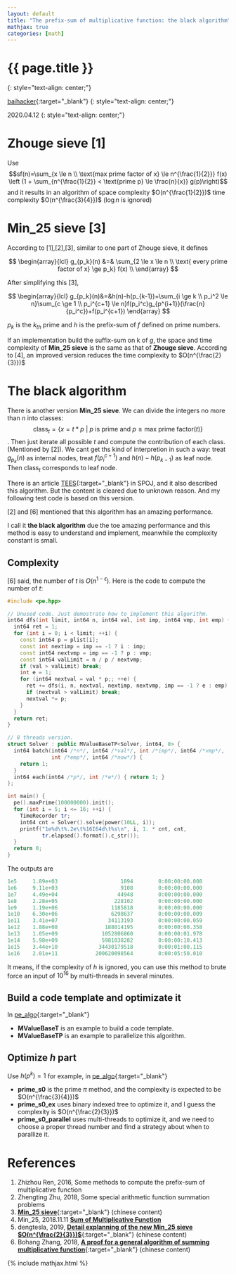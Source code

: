 ```yaml
---
layout: default
title: "The prefix-sum of multiplicative function: the black algorithm"
mathjax: true
categories: [math]
---
```


<h1>{{ page.title }}</h1>
{: style="text-align: center;"}

[baihacker](https://github.com/baihacker){:target="_blank"}
{: style="text-align: center;"}

2020.04.12
{: style="text-align: center;"}

# Zhouge sieve [1]
Use $$sf(n)=\sum_{x \le n \\ \text{max prime factor of x} \le n^{\frac{1}{2}}} f(x) \left (1 + \sum_{n^{\frac{1}{2}} < \text{prime p} \le \frac{n}{x}} g(p)\right)$$ and it results in an algorithm of space complexity $O(n^{\frac{1}{2}})$ time complexity $O(n^{\frac{3}{4}})$ ($\log{n}$ is ignored)

# Min_25 sieve [3]
According to [1],[2],[3], similar to one part of Zhouge sieve, it defines

$$
\begin{array}{lcl}
g_{p_k}(n) &=& \sum_{2 \le x \le n \\ \text{ every prime factor of x} \ge p_k} f(x) \\
\end{array}
$$

After simplifying this [3],

$$
\begin{array}{lcl}
g_{p_k}(n)&=&h(n)-h(p_{k-1})+\sum_{i \ge k \\ p_i^2 \le n}\sum_{c \ge 1 \\ p_i^{c+1} \le n}f(p_i^c)g_{p^{i+1}}(\frac{n}{p_i^c})+f(p_i^{c+1})
\end{array}
$$

$p_k$ is the $k_{th}$ prime and $h$ is the prefix-sum of $f$ defined on prime numbers.

If an implementation build the suffix-sum on k of $g$, the space and time complexity of **Min_25 sieve** is the same as that of **Zhouge sieve**. According to [4], an improved version reduces the time complexity to $O(n^{\frac{2}{3}})$

# The black algorithm
There is another version **Min_25 sieve**. We can divide the integers no more than $n$ into classes: $$\text{class}_{t} = \{ x = t * p \text { | } p \text{ is prime and } p \ge \text{max prime factor}(t) \}$$. Then just iterate all possible $t$ and compute the contribution of each class. (Mentioned by [2]). We cant get ths kind of interpretion in such a way: treat $g_{p_k}(n)$ as internal nodes, treat $f(p_i^{c+1})$ and $h(n)-h(p_{k-1})$ as leaf node. Then $\text{class}_{t}$ corresponds to leaf node.

There is an article [TEES](https://www.spoj.com/problems/TEES/){:target="_blank"} in SPOJ, and it also described this algorithm. But the content is cleared due to unknown reason. And my following test code is based on this version.

[2] and [6] mentioned that this algorithm has an amazing performance. 

I call it **the black algorithm** due the toe amazing performance and this method is easy to understand and implement, meanwhile the complexity constant is small. 

## Complexity
[6] said, the number of $t$ is $O(n^{1-\epsilon})$. Here is the code to compute the number of $t$:

```cpp
#include <pe.hpp>

// Unused code. Just demostrate how to implement this algorithm.
int64 dfs(int limit, int64 n, int64 val, int imp, int64 vmp, int emp) {
  int64 ret = 1;
  for (int i = 0; i < limit; ++i) {
    const int64 p = plist[i];
    const int nextimp = imp == -1 ? i : imp;
    const int64 nextvmp = imp == -1 ? p : vmp;
    const int64 valLimit = n / p / nextvmp;
    if (val > valLimit) break;
    int e = 1;
    for (int64 nextval = val * p;; ++e) {
      ret += dfs(i, n, nextval, nextimp, nextvmp, imp == -1 ? e : emp);
      if (nextval > valLimit) break;
      nextval *= p;
    }
  }
  return ret;
}

// 8 threads version.
struct Solver : public MValueBaseTP<Solver, int64, 8> {
  int64 batch(int64 /*n*/, int64 /*val*/, int /*imp*/, int64 /*vmp*/,
              int /*emp*/, int64 /*now*/) {
    return 1;
  }
  int64 each(int64 /*p*/, int /*e*/) { return 1; }
};

int main() {
  pe().maxPrime(100000000).init();
  for (int i = 5; i <= 16; ++i) {
    TimeRecorder tr;
    int64 cnt = Solver().solve(power(10LL, i));
    printf("1e%d\t%.2e\t%16I64d\t%s\n", i, 1. * cnt, cnt,
           tr.elapsed().format().c_str());
  }
  return 0;
}
```

The outputs are

```cpp
1e5     1.89e+03                    1894        0:00:00:00.008
1e6     9.11e+03                    9108        0:00:00:00.000
1e7     4.49e+04                   44948        0:00:00:00.000
1e8     2.28e+05                  228102        0:00:00:00.000
1e9     1.19e+06                 1185818        0:00:00:00.000
1e10    6.30e+06                 6298637        0:00:00:00.009
1e11    3.41e+07                34113193        0:00:00:00.059
1e12    1.88e+08               188014195        0:00:00:00.358
1e13    1.05e+09              1052806860        0:00:00:01.978
1e14    5.98e+09              5981038282        0:00:00:10.413
1e15    3.44e+10             34430179518        0:00:01:00.115
1e16    2.01e+11            200620098564        0:00:05:50.010
```


It means, if the complexity of $h$ is ignored, you can use this method to brute force an input of $10^{16}$ by multi-threads in several minutes.

## Build a code template and optimizate it
In [pe_algo](https://github.com/baihacker/pe/blob/master/pe_algo){:target="_blank"}
* **MValueBaseT** is an example to build a code template.
* **MValueBaseTP** is an example to parallelize this algorithm.

## Optimize $h$ part
Use $h(p^k) = 1$ for example, in [pe_algo](https://github.com/baihacker/pe/blob/master/pe_algo){:target="_blank"}
* **prime_s0** is the prime $\pi$ method, and the complexity is expected to be $O(n^{\frac{3}{4}})$
* **prime_s0_ex** uses binary indexed tree to optimize it, and I guess the complexity is $O(n^{\frac{2}{3}})$
* **prime_s0_parallel** uses multi-threads to optimize it, and we need to choose a proper thread number and find a strategy about when to parallize it.

# References
1. Zhizhou Ren, 2016, Some methods to compute the prefix-sum of multiplicative function
2. Zhengting Zhu, 2018, Some special arithmetic function summation problems
3. [**Min_25 sieve**](https://oi-wiki.org/math/min-25/){:target="_blank"} (chinese content)
4. Min_25, 2018.11.11 [**Sum of Multiplicative Function**](https://min-25.hatenablog.com/entry/2018/11/11/172216)
5. dengtesla, 2019, [**Detail explanning of the new Min_25 sieve $O(n^{\frac{2}{3}})$**](https://zhuanlan.zhihu.com/p/60378354){:target="_blank"} (chinese content)
6. Bohang Zhang, 2018, [**A proof for a general algorithm of summing multiplicative function**](https://zhuanlan.zhihu.com/p/33544708){:target="_blank"} (chinese content)

{% include mathjax.html %}
